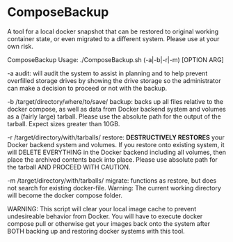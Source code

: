 # ComposeBackup

A tool for a local docker snapshot that can be restored to original working container state, or even migrated to a different system.   Please use at your own risk.


ComposeBackup
Usage: ./ComposeBackup.sh (-a|-b|-r|-m) [OPTION ARG]


\-a
audit: will audit the system to assist in planning and to help prevent overfilled storage drives by showing the drive storage so the administrator can make a decision to proceed or not with the backup.


\-b /target/directory/where/to/save/
backup: backs up all files relative to the docker compose, as well as data from Docker backend system and volumes as a (fairly large) tarball.  Please use the absolute path for the output of the tarball.  Expect sizes greater than 10GB.


\-r /target/directory/with/tarballs/
restore: **DESTRUCTIVELY RESTORES** your Docker backend system and volumes.  If you restore onto existing system, it will DELETE EVERYTHING in the Docker backend including all volumes, then place the archived contents back into place.  Please use absolute path for the tarball AND PROCEED WITH CAUTION.


\-m /target/directory/with/tarballs/
migrate: functions as restore, but does not search for existing docker-file.  Warning: The current working directory will become the docker compose folder.


WARNING: This script will clear your local image cache to prevent undesireable behavior from Docker.  You will have to execute docker compose pull or otherwise get your images back onto the system after BOTH backing up and restoring docker systems with this tool.

